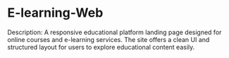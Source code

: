 # E-learning-Web
Description: A responsive educational platform landing page designed for online courses and e-learning services. The site offers a clean UI and structured layout for users to explore educational content easily.
